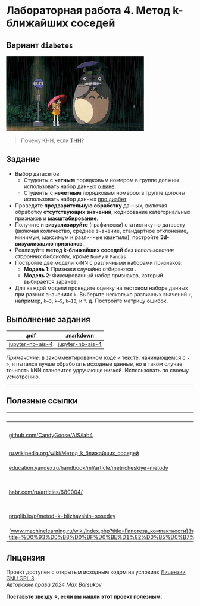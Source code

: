# Лабораторная работа 4. Метод k-ближайших соседей

## Вариант `diabetes`

<img alt="myneigbortotoro" src="https://github.com/maxbarsukov/itmo/blob/master/.docs/myneigbortotoro.gif" height="200">

> Почему КНН, если [ТНН](https://neolurk.org/wiki/%D0%A2%D1%8F%D0%BD_%D0%BD%D0%B5_%D0%BD%D1%83%D0%B6%D0%BD%D1%8B)?

## Задание

* Выбор датасетов:
    * Студенты с **четным** порядковым номером в группе должны использовать набор данных [о вине](https://www.kaggle.com/datasets/davorbudimir/winedataset).
    * Студенты с **нечетным** порядковым номером в группе должны использовать набор данных [про диабет](https://www.kaggle.com/datasets/abdallamahgoub/diabetes/data)
* Проведите **предварительную обработку** данных, включая обработку **отсутствующих значений**, кодирование категориальных признаков и **масштабирование**.
* Получите и **визуализируйте** (графически) статистику по датасету (включая количество, среднее значение, стандартное отклонение, минимум, максимум и различные квантили), постройте **3d-визуализацию признаков**.
* Реализуйте **метод k-ближайших соседей** *без использования сторонних библиотек*, кроме `NumPy` и `Pandas`.
* Постройте две модели k-NN с различными наборами признаков:
    * **Модель 1**: Признаки случайно отбираются .
    * **Модель 2**: Фиксированный набор признаков, который выбирается заранее.
* Для каждой модели проведите оценку на тестовом наборе данных при разных значениях `k`. Выберите несколько различных значений `k`, например, `k=3`, `k=5`, `k=10`, и т. д. Постройте матрицу ошибок.

## Выполнение задания

| .pdf | .markdown |
|-|-|
| [jupyter-nb-ais-4](./ais-lab4.pdf) | [jupyter-nb-ais-4](./ais-lab4.md) |

*Примечание:* в закомментированном коде и тексте, начинающемся с `->`, я пытался лучше обработать исходные данные, но в таком случае точность kNN становится удручающе низкой. Использовать по своему усмотрению.

---

## Полезные ссылки

| Ссылка | Описание |
| --- | --- |
| [github.com/CandyGoose/AIS/lab4](https://github.com/CandyGoose/Artificial_intelligence_systems/blob/main/lab3/lab3.ipynb) | Пример выполнения ЛР 4, вариант `wines` |
| [ru.wikipedia.org/wiki/Метод_k_ближайших_соседей](https://ru.wikipedia.org/wiki/%D0%9C%D0%B5%D1%82%D0%BE%D0%B4_k_%D0%B1%D0%BB%D0%B8%D0%B6%D0%B0%D0%B9%D1%88%D0%B8%D1%85_%D1%81%D0%BE%D1%81%D0%B5%D0%B4%D0%B5%D0%B9) | kNN на wiki |
| [education.yandex.ru/handbook/ml/article/metricheskiye-metody](https://education.yandex.ru/handbook/ml/article/metricheskiye-metody) | Метрические методы и kNN |
| [habr.com/ru/articles/680004/](https://habr.com/ru/articles/680004/) | kNN -- реализация с нуля на Python |
| [proglib.io/p/metod-k-blizhayshih-sosedey](https://proglib.io/p/metod-k-blizhayshih-sosedey-k-nearest-neighbour-2021-07-19) | Метод k-ближайших соседей |
| [www.machinelearning.ru/wiki/index.php?title=Гипотеза_компактности](http://www.machinelearning.ru/wiki/index.php?title=%D0%93%D0%B8%D0%BF%D0%BE%D1%82%D0%B5%D0%B7%D0%B0_%D0%BA%D0%BE%D0%BC%D0%BF%D0%B0%D0%BA%D1%82%D0%BD%D0%BE%D1%81%D1%82%D0%B8) | Гипотеза компактности |

## Лицензия <a name="license"></a>

Проект доступен с открытым исходным кодом на условиях [Лицензии GNU GPL 3](https://opensource.org/license/gpl-3-0/). \
*Авторские права 2024 Max Barsukov*

**Поставьте звезду :star:, если вы нашли этот проект полезным.**
